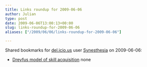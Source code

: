 ```yaml
---
title: Links roundup for 2009-06-06
author: Julian
type: post
date: 2009-06-06T13:00:13+00:00
slug: links-roundup-for-2009-06-06 
aliases: ["/2009/06/06/links-roundup-for-2009-06-06"]

---
```

Shared bookmarks for [del.icio.us][1] user [Synesthesia][2] on 2009-06-06:

  * [Dreyfus model of skill acquisition][3] 
    none</li> </ul>

 [1]: https://del.icio.us/
 [2]: https://del.icio.us/synesthesia
 [3]: https://en.wikipedia.org/wiki/Dreyfus_model_of_skill_acquisition